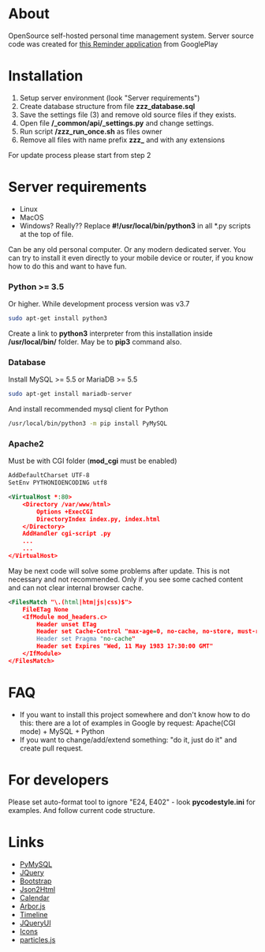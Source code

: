 # About

OpenSource self-hosted personal time management system. Server source code was created for [this Reminder application](https://play.google.com/store/apps/details?id=ru.mcsar.schedule) from GooglePlay

# Installation

1) Setup server environment (look "Server requirements")
2) Create database structure from file **zzz_database.sql**
3) Save the settings file (3) and remove old source files if they exists.
4) Open file **/_common/api/_settings.py** and change settings.
5) Run script **/zzz_run_once.sh** as files owner
6) Remove all files with name prefix **zzz_** and with any extensions

For update process please start from step 2

# Server requirements
- Linux
- MacOS
- Windows? Really?? Replace **#!/usr/local/bin/python3** in all \*.py scripts at the top of file.

Can be any old personal computer. Or any modern dedicated server. You can try to install it even directly to your mobile device or router, if you know how to do this and want to have fun.

### Python >= 3.5
Or higher. While development process version was v3.7
```bash
sudo apt-get install python3
```
Create a link to **python3** interpreter from this installation inside **/usr/local/bin/** folder. May be to **pip3** command also.

### Database
Install MySQL >= 5.5 or MariaDB >= 5.5
```bash
sudo apt-get install mariadb-server
```
And install recommended mysql client for Python
```bash
/usr/local/bin/python3 -m pip install PyMySQL
```

### Apache2
Must be with CGI folder (**mod_cgi** must be enabled)
```xml
AddDefaultCharset UTF-8
SetEnv PYTHONIOENCODING utf8

<VirtualHost *:80>
    <Directory /var/www/html>
        Options +ExecCGI
        DirectoryIndex index.py, index.html
    </Directory>
    AddHandler cgi-script .py
    ...
    ...
</VirtualHost>
```
May be next code will solve some problems after update. This is not necessary and not recommended. Only if you see some cached content and can not clear internal browser cache.
```xml
<FilesMatch "\.(html|htm|js|css)$">
    FileETag None
    <IfModule mod_headers.c>
        Header unset ETag
        Header set Cache-Control "max-age=0, no-cache, no-store, must-revalidate"
        Header set Pragma "no-cache"
        Header set Expires "Wed, 11 May 1983 17:30:00 GMT"
    </IfModule>
</FilesMatch>
```

# FAQ
- If you want to install this project somewhere and don't know how to do this: there are a lot of examples in Google by request: Apache(CGI mode) + MySQL + Python
- If you want to change/add/extend something: "do it, just do it" and create pull request.

# For developers
Please set auto-format tool to ignore "E24, E402" - look **pycodestyle.ini** for examples. And follow current code structure.

# Links
- [PyMySQL](https://github.com/PyMySQL/PyMySQL)
- [JQuery](https://jquery.com/)
- [Bootstrap](https://getbootstrap.com/)
- [Json2Html](https://github.com/wtf-develop/JSONtemplate)
- [Calendar](https://github.com/fullcalendar/fullcalendar)
- [Arbor.js](https://github.com/samizdatco/arbor)
- [Timeline](https://github.com/CodyHouse/vertical-timeline)
- [JQueryUI](https://jqueryui.com/)
- [Icons](https://github.com/feathericons/feather)
- [particles.js](https://github.com/VincentGarreau/particles.js/)
